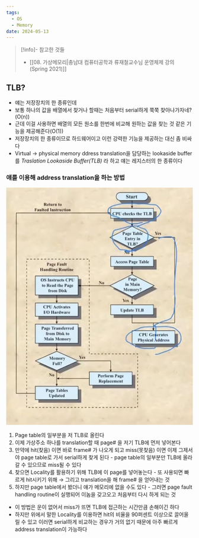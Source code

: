 ```yaml
---
tags:
  - OS
  - Memory
date: 2024-05-13
---
```

> [!info]- 참고한 것들
> - [[08. 가상메모리|충남대 컴퓨터공학과 류재철교수님 운영체제 강의 (Spring 2021)]]

## TLB?

- 얘는 저장장치의 한 종류인데
- 보통 하나의 값을 배열에서 찾거나 할때는 처음부터 serial하게 쭉쭉 찾아나가자네?(O(n))
- 근데 이걸 사용하면 배열의 모든 원소를 한번에 비교해 원하는 값을 찾는 것 같은 기능을 제공해준다(O(1))
- 저장장치의 한 종류이므로 하드웨어이고 이런 강력한 기능을 제공하는 대신 좀 비싸다
- Virtual -> physical memory ddress translation을 담당하는 lookaside buffer를 *Traslation Lookaside Buffer(TLB)* 라 하고 얘는 레지스터의 한 종류이다

### 얘를 이용해 address translation을 하는 방법

![%E1%84%8B%E1%85%B5%E1%84%85%E1%85%A9%E1%86%AB08%20-%20%E1%84%80%E1%85%A1%E1%84%89%E1%85%A1%E1%86%BC%E1%84%86%E1%85%A6%E1%84%86%E1%85%A9%E1%84%85%E1%85%B5%2048fbd51ffbd241b6acc55a40c98ab65f/image10.png](gardens/os/originals/os.spring.2021.cse.cnu.ac.kr/images/8/image10.png)

1. Page table의 일부분을 저 TLB로 올린다
2. 이제 가상주소 하나를 translation할 때 page# 을 저기 TLB에 먼저 넣어본다
3. 만약에 hit(찾음) 이면 바로 frame# 가 나오게 되고 miss(못찾음) 이면 이제 그제서야 page table로 가서 serial하게 찾게 된다 - page table의 일부분만 TLB에 올라갈 수 있으므로 miss될 수 있다
4. 찾으면 Locality를 활용하기 위해 TLB에 이 page를 넣어놓는다 - 또 사용되면 빠르게 hit시키기 위해 → 그리고 translation을 해 frame# 을 얻어내는 것
5. 하지만 page table에서 봤더니 얘가 메모리에 없을 수도 있다 - 그러면 page fault handling routine이 실행되어 이놈을 갖고오고 처음부터 다시 하게 되는 것
- 이 방법은 운이 없어서 miss가 뜨면 TLB에 접근하는 시간만큼 손해이긴 하다
- 하지만 위에서 말한 Locality를 이용하면 hit의 비율을 90퍼센트 이상으로 끌어올릴 수 있고 이러면 serial하게 비교하는 경우가 거의 없기 때문에 아주 빠르게 address translation이 가능하다
